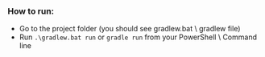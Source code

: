 ### How to run:

- Go to the project folder (you should see gradlew.bat \ gradlew file)
- Run ```.\gradlew.bat run``` or ```gradle run``` from your PowerShell \ Command line